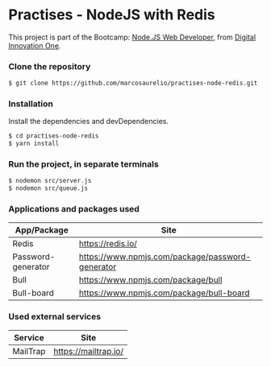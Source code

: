 # Practises - NodeJS with Redis
This project is part of the Bootcamp: [Node.JS Web Developer][bootcamp], from [Digital Innovation One][dio].

### Clone the repository

```sh
$ git clone https://github.com/marcosaurelio/practises-node-redis.git
```

### Installation

Install the dependencies and devDependencies.

```sh
$ cd practises-node-redis
$ yarn install 
```

### Run the project,  in separate terminals

```sh
$ nodemon src/server.js
$ nodemon src/queue.js
```

### Applications and packages used

| App/Package | Site |
| ------ | ------ |
| Redis | https://redis.io/ |
| Password-generator | https://www.npmjs.com/package/password-generator |
| Bull | https://www.npmjs.com/package/bull |
| Bull-board | https://www.npmjs.com/package/bull-board |

### Used external services
| Service | Site |
| ------ | ------ |
| MailTrap | https://mailtrap.io/ |

[dio]: <https://web.digitalinnovation.one/home>
[bootcamp]: <https://web.digitalinnovation.one/track/nodejs-web-developer>
